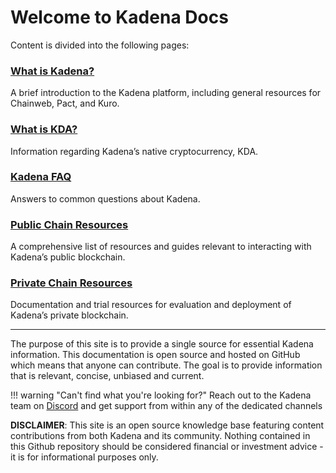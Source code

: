 # **Welcome to Kadena Docs**

Content is divided into the following pages:
### [**What is Kadena?**](what-is-kadena)
A brief introduction to the Kadena platform, including general resources for Chainweb, Pact, and Kuro.

### [**What is KDA?**](what-is-kda)
Information regarding Kadena’s native cryptocurrency, KDA.

### [**Kadena FAQ**](FAQs)
Answers to common questions about Kadena.

### [**Public Chain Resources**](Public-Chain-Docs)
A comprehensive list of resources and guides relevant to interacting with
Kadena’s public blockchain.

### [**Private Chain Resources**](Private-Chain-Docs)
Documentation and trial resources for evaluation and deployment of Kadena’s private blockchain.

___

The purpose of this site is to provide a single source for essential Kadena information. This documentation is open source and hosted on GitHub which means that anyone can contribute. The goal is to provide information that is relevant, concise, unbiased and current.

!!! warning "Can't find what you're looking for?"
      Reach out to the Kadena team on <a href="https://discord.io/kadena" target="_blank">Discord</a> and get support from within any of the dedicated channels

**DISCLAIMER**: This site is an open source knowledge base featuring content contributions from both Kadena and its community. Nothing contained in this Github repository should be considered financial or investment advice - it is for informational purposes only.
